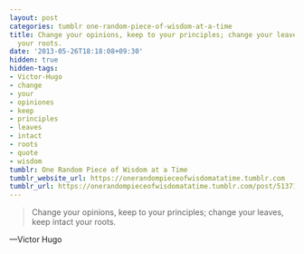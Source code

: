 ```yaml
---
layout: post
categories: tumblr one-random-piece-of-wisdom-at-a-time
title: Change your opinions, keep to your principles; change your leaves, keep intact
  your roots.
date: '2013-05-26T18:18:08+09:30'
hidden: true
hidden-tags:
- Victor-Hugo
- change
- your
- opiniones
- keep
- principles
- leaves
- intact
- roots
- quote
- wisdom
tumblr: One Random Piece of Wisdom at a Time
tumblr_website_url: https://onerandompieceofwisdomatatime.tumblr.com
tumblr_url: https://onerandompieceofwisdomatatime.tumblr.com/post/51371434766/change-your-opinions-keep-to-your-principles
---
```

> Change your opinions, keep to your principles; change your leaves, keep intact your roots.

—Victor Hugo
